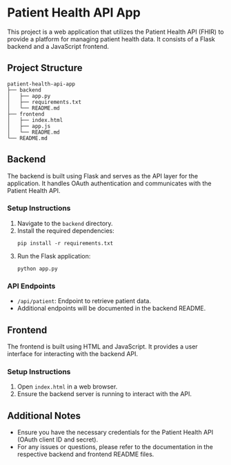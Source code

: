 # Patient Health API App

This project is a web application that utilizes the Patient Health API (FHIR) to provide a platform for managing patient health data. It consists of a Flask backend and a JavaScript frontend.

## Project Structure

```
patient-health-api-app
├── backend
│   ├── app.py
│   ├── requirements.txt
│   └── README.md
├── frontend
│   ├── index.html
│   ├── app.js
│   └── README.md
└── README.md
```

## Backend

The backend is built using Flask and serves as the API layer for the application. It handles OAuth authentication and communicates with the Patient Health API.

### Setup Instructions

1. Navigate to the `backend` directory.
2. Install the required dependencies:
   ```
   pip install -r requirements.txt
   ```
3. Run the Flask application:
   ```
   python app.py
   ```

### API Endpoints

- `/api/patient`: Endpoint to retrieve patient data.
- Additional endpoints will be documented in the backend README.

## Frontend

The frontend is built using HTML and JavaScript. It provides a user interface for interacting with the backend API.

### Setup Instructions

1. Open `index.html` in a web browser.
2. Ensure the backend server is running to interact with the API.

## Additional Notes

- Ensure you have the necessary credentials for the Patient Health API (OAuth client ID and secret).
- For any issues or questions, please refer to the documentation in the respective backend and frontend README files.